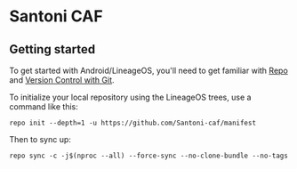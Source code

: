 Santoni CAF
===========

Getting started
---------------

To get started with Android/LineageOS, you'll need to get
familiar with [Repo](https://source.android.com/source/using-repo.html) and [Version Control with Git](https://source.android.com/source/version-control.html).

To initialize your local repository using the LineageOS trees, use a command like this:
```
repo init --depth=1 -u https://github.com/Santoni-caf/manifest
```
Then to sync up:
```
repo sync -c -j$(nproc --all) --force-sync --no-clone-bundle --no-tags
```
